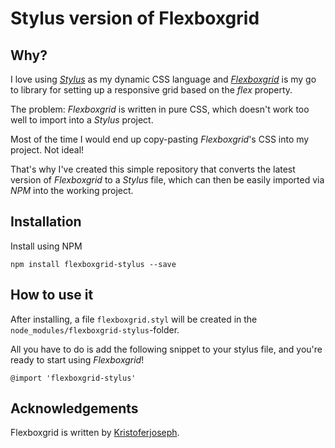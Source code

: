 # Stylus version of Flexboxgrid

## Why?

I love using *[Stylus](http://stylus-lang.com/ "Stylus")* as my dynamic CSS language and
*[Flexboxgrid](http://flexboxgrid.com/ "Flexboxgrid")* is my go to library for setting up a responsive
grid based on the *flex* property.

The problem: *Flexboxgrid* is written in pure CSS, which doesn't work too well to import into a *Stylus* project.

Most of the time I would end up copy-pasting *Flexboxgrid*'s CSS into my project. Not ideal!

That's why I've created this simple repository that converts the latest version of *Flexboxgrid* to a *Stylus* file,
which can then be easily imported via *NPM* into the working project.

 ## Installation

 Install using NPM

 ```
 npm install flexboxgrid-stylus --save
 ```

 ## How to use it

 After installing, a file ```flexboxgrid.styl``` will be created in the ```node_modules/flexboxgrid-stylus```-folder.

All you have to do is add the following snippet to your stylus file, and you're ready to start using *Flexboxgrid*!

```
@import 'flexboxgrid-stylus'
```

## Acknowledgements

Flexboxgrid is written by [Kristoferjoseph](https://github.com/kristoferjoseph, "Kristofer Joseph").
